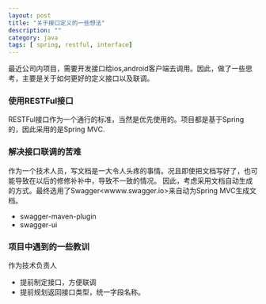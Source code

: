 ```yaml
---
layout: post
title: "关于接口定义的一些想法"
description: ""
category: java
tags: [ spring, restful, interface]
---
```


最近公司内项目，需要开发接口给ios,android客户端去调用。因此，做了一些思考，主要是关于如何更好的定义接口以及联调。

### 使用RESTFul接口
RESTFul接口作为一个通行的标准，当然是优先使用的。项目都是基于Spring的，因此采用的是Spring MVC.


### 解决接口联调的苦难
作为一个技术人员，写文档是一大令人头疼的事情。况且即使把文档写好了，也可能导致在以后的修修补补中，导致不一致的情况。
因此，考虑采用文档自动生成的方式。最终选用了Swagger<wwww.swagger.io>来自动为Spring MVC生成文档。

- swagger-maven-plugin
- swagger-ui


### 项目中遇到的一些教训
作为技术负责人

- 提前制定接口，方便联调
- 提前规划返回接口类型，统一字段名称。